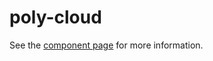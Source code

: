 poly-cloud
==========

See the [component page](http://renatoutsch.github.io/poly-cloud) for more information.
